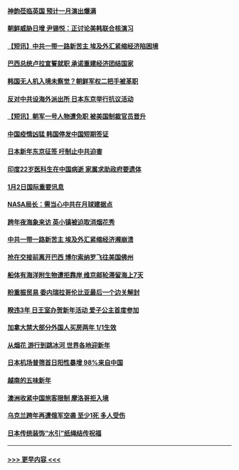 #### [神韵莅临英国 预计一月演出爆满](../pages/prog202/a103615053.md?t=01030643) 
#### [朝鲜威胁日增 尹锡悦：正讨论美韩联合核演习](../pages/prog202/a103614800.md?t=01030643) 
#### [【短讯】中共一带一路新苦主 埃及外汇紧缩经济陷困境](../pages/prog202/a103614804.md?t=01030643) 
#### [巴西总统卢拉宣誓就职 承诺重建经济团结国家](../pages/prog202/a103614802.md?t=01030643) 
#### [韩国无人机入境未察觉？朝鲜军权二把手被革职](../pages/prog202/a103614897.md?t=01030643) 
#### [反对中共设海外派出所 日本东京举行抗议活动](../pages/prog202/a103614796.md?t=01030643) 
#### [【短讯】朝军一号人物遭免职 被美国制裁官员晋升](../pages/prog202/a103614798.md?t=01030643) 
#### [中国疫情凶猛 韩国停发中国短期签证](../pages/prog202/a103614645.md?t=01030643) 
#### [日本新年东京征签 吁制止中共迫害](../pages/prog202/a103614152.md?t=01030643) 
#### [印度22岁医科生在中国病逝 家属求助政府要遗体](../pages/prog202/a103614135.md?t=01030643) 
#### [1月2日国际重要讯息](../pages/prog202/a103614140.md?t=01030643) 
#### [NASA局长：需当心中共在月球建据点](../pages/prog202/a103614128.md?t=01030643) 
#### [跨年夜海象来访 英小镇被迫取消烟花秀](../pages/prog202/a103614131.md?t=01030643) 
#### [中共一带一路新苦主 埃及外汇紧缩经济濒崩溃](../pages/prog202/a103614033.md?t=01030643) 
#### [抢在交接前离开巴西 博尔索纳罗飞往美国佛州](../pages/prog202/a103614023.md?t=01030643) 
#### [船体有海洋附生物遭拒靠岸 维京邮轮滞留海上7天](../pages/prog202/a103614019.md?t=01030643) 
#### [盼重振贸易 委内瑞拉哥伦比亚最后一个边关解封](../pages/prog202/a103613987.md?t=01030643) 
#### [睽违3年 日王室办贺新年活动 爱子公主首度参加](../pages/prog202/a103613965.md?t=01030643) 
#### [加拿大禁大部分外国人买房两年 1/1生效](../pages/prog202/a103613956.md?t=01030643) 
#### [从烟花 游行到跳冰河 世界各地迎新年](../pages/prog202/a103613719.md?t=01030643) 
#### [日本机场普筛首日阳性暴增 98%来自中国](../pages/prog202/a103613508.md?t=01030643) 
#### [越南的五味新年](../pages/prog202/a103613463.md?t=01030643) 
#### [澳洲收紧中国旅客限制 摩洛哥拒入境](../pages/prog202/a103613456.md?t=01030643) 
#### [乌克兰跨年再遭俄军空袭 至少1死 多人受伤](../pages/prog202/a103613452.md?t=01030643) 
#### [日本传统装饰“水引”纸绳结传祝福](../pages/prog202/a103613465.md?t=01030643) 

----
#### [ >>> 更早内容 <<< ](../indexes/prog202-earlier.md)
